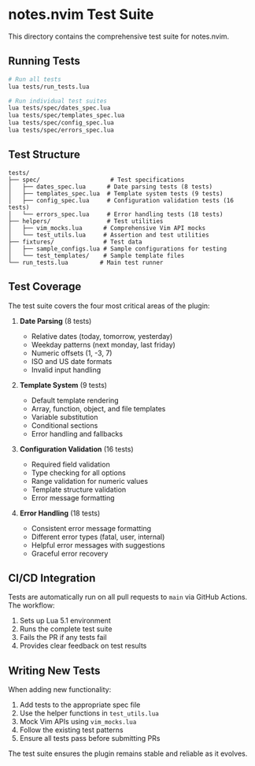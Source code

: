 # notes.nvim Test Suite

This directory contains the comprehensive test suite for notes.nvim.

## Running Tests

```bash
# Run all tests
lua tests/run_tests.lua

# Run individual test suites
lua tests/spec/dates_spec.lua
lua tests/spec/templates_spec.lua
lua tests/spec/config_spec.lua
lua tests/spec/errors_spec.lua
```

## Test Structure

```
tests/
├── spec/                    # Test specifications
│   ├── dates_spec.lua      # Date parsing tests (8 tests)
│   ├── templates_spec.lua  # Template system tests (9 tests)
│   ├── config_spec.lua     # Configuration validation tests (16 tests)
│   └── errors_spec.lua     # Error handling tests (18 tests)
├── helpers/                # Test utilities
│   ├── vim_mocks.lua      # Comprehensive Vim API mocks
│   └── test_utils.lua     # Assertion and test utilities
├── fixtures/              # Test data
│   ├── sample_configs.lua # Sample configurations for testing
│   └── test_templates/    # Sample template files
└── run_tests.lua         # Main test runner
```

## Test Coverage

The test suite covers the four most critical areas of the plugin:

1. **Date Parsing** (8 tests)
   - Relative dates (today, tomorrow, yesterday)
   - Weekday patterns (next monday, last friday)
   - Numeric offsets (1, -3, 7)
   - ISO and US date formats
   - Invalid input handling

2. **Template System** (9 tests)
   - Default template rendering
   - Array, function, object, and file templates
   - Variable substitution
   - Conditional sections
   - Error handling and fallbacks

3. **Configuration Validation** (16 tests)
   - Required field validation
   - Type checking for all options
   - Range validation for numeric values
   - Template structure validation
   - Error message formatting

4. **Error Handling** (18 tests)
   - Consistent error message formatting
   - Different error types (fatal, user, internal)
   - Helpful error messages with suggestions
   - Graceful error recovery

## CI/CD Integration

Tests are automatically run on all pull requests to `main` via GitHub Actions. The workflow:

1. Sets up Lua 5.1 environment
2. Runs the complete test suite
3. Fails the PR if any tests fail
4. Provides clear feedback on test results

## Writing New Tests

When adding new functionality:

1. Add tests to the appropriate spec file
2. Use the helper functions in `test_utils.lua`
3. Mock Vim APIs using `vim_mocks.lua`
4. Follow the existing test patterns
5. Ensure all tests pass before submitting PRs

The test suite ensures the plugin remains stable and reliable as it evolves.
